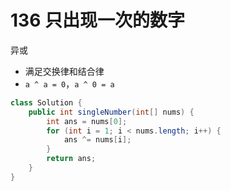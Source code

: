 # 136 只出现一次的数字

异或
- 满足交换律和结合律
- `a ^ a = 0`，`a ^ 0 = a`

```java
class Solution {
    public int singleNumber(int[] nums) {
        int ans = nums[0];
        for (int i = 1; i < nums.length; i++) {
            ans ^= nums[i];
        }
        return ans;
    }
}
```
